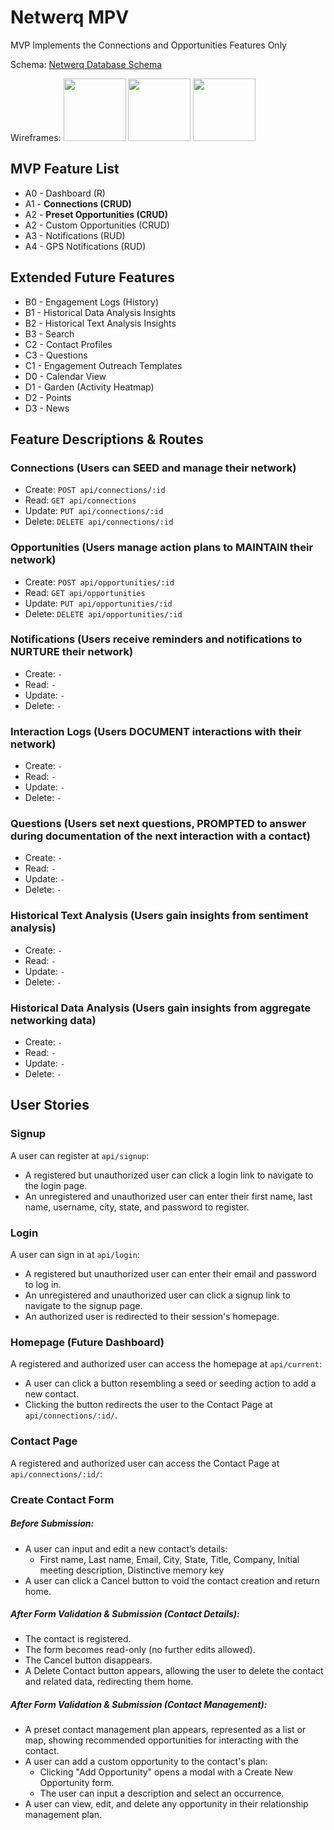 # Netwerq MPV

MVP Implements the Connections and Opportunities Features Only

Schema: [Netwerq Database Schema](https://dbdiagram.io/d/Netwerq-67b8c162263d6cf9a007a6ba)

Wireframes: 
<img src="IMG_4048" width="100" />
<img src="IMG_4049.jpg" width="100" />
<img src="IMG_4050" width="100" />

## MVP Feature List
- A0 - Dashboard (R)
- A1 - **Connections (CRUD)**
- A2 - **Preset Opportunities (CRUD)**
- A2 - Custom Opportunities (CRUD)  
- A3 - Notifications (RUD)  
- A4 - GPS Notifications (RUD)  

## Extended Future Features
- B0 - Engagement Logs (History)
- B1 - Historical Data Analysis Insights
- B2 - Historical Text Analysis Insights
- B3 - Search
- C2 - Contact Profiles
- C3 - Questions
- C1 - Engagement Outreach Templates
- D0 - Calendar View
- D1 - Garden (Activity Heatmap)
- D2 - Points
- D3 - News

## Feature Descriptions & Routes
### Connections (Users can SEED and manage their network)
- Create: `POST api/connections/:id`
- Read: `GET api/connections`
- Update: `PUT api/connections/:id`
- Delete: `DELETE api/connections/:id`

### Opportunities (Users manage action plans to MAINTAIN their network)
- Create: `POST api/opportunities/:id`
- Read: `GET api/opportunities`
- Update: `PUT api/opportunities/:id`
- Delete: `DELETE api/opportunities/:id`

### Notifications (Users receive reminders and notifications to NURTURE their network)
- Create: `-`
- Read: `-`
- Update: `-`
- Delete: `-`

### Interaction Logs (Users DOCUMENT interactions with their network)
- Create: `-`
- Read: `-`
- Update: `-`
- Delete: `-`

### Questions (Users set next questions, PROMPTED to answer during documentation of the next interaction with a contact)
- Create: `-`
- Read: `-`
- Update: `-`
- Delete: `-`

### Historical Text Analysis (Users gain insights from sentiment analysis)
- Create: `-`
- Read: `-`
- Update: `-`
- Delete: `-`

### Historical Data Analysis (Users gain insights from aggregate networking data)
- Create: `-`
- Read: `-`
- Update: `-`
- Delete: `-`

## User Stories

### Signup
A user can register at `api/signup`:
- A registered but unauthorized user can click a login link to navigate to the login page.
- An unregistered and unauthorized user can enter their first name, last name, username, city, state, and password to register.

### Login
A user can sign in at `api/login`:
- A registered but unauthorized user can enter their email and password to log in.
- An unregistered and unauthorized user can click a signup link to navigate to the signup page.
- An authorized user is redirected to their session's homepage.

### Homepage (Future Dashboard)
A registered and authorized user can access the homepage at `api/current`:
- A user can click a button resembling a seed or seeding action to add a new contact.
- Clicking the button redirects the user to the Contact Page at `api/connections/:id/`.

### Contact Page
A registered and authorized user can access the Contact Page at `api/connections/:id/`:

### Create Contact Form

##### Before Submission:
- A user can input and edit a new contact’s details:
  - First name, Last name, Email, City, State, Title, Company, Initial meeting description, Distinctive memory key
- A user can click a Cancel button to void the contact creation and return home.

##### After Form Validation & Submission (Contact Details):
- The contact is registered.
- The form becomes read-only (no further edits allowed).
- The Cancel button disappears.
- A Delete Contact button appears, allowing the user to delete the contact and related data, redirecting them home.

##### After Form Validation & Submission (Contact Management):
- A preset contact management plan appears, represented as a list or map, showing recommended opportunities for interacting with the contact.
- A user can add a custom opportunity to the contact's plan:
  - Clicking "Add Opportunity" opens a modal with a Create New Opportunity form.
  - The user can input a description and select an occurrence.
- A user can view, edit, and delete any opportunity in their relationship management plan.
